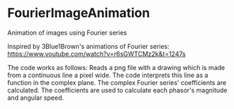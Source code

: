 # FourierImageAnimation
Animation of images using Fourier series

Inspired by 3Blue1Brown's animations of Fourier series: https://www.youtube.com/watch?v=r6sGWTCMz2k&t=1247s

The code works as follows:
Reads a png file with a drawing which is made from a continuous line a pixel wide.
The code interprets this line as a function in the complex plane.
The complex Fourier series' coefficients are calculated.
The coefficients are used to calculate each phasor's magnitude and angular speed.
